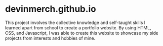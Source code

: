 # devinmerch.github.io

This project involves the collective knowledge and self-taught skills I learned apart from school to create a portfolio website. By using HTML, CSS, and Javascript, I was able to create this website to showcase my side projects from interests and hobbies of mine.


